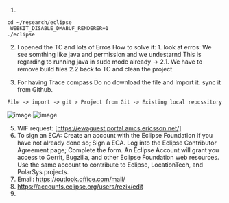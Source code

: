 1. 
```
cd ~/research/eclipse  
 WEBKIT_DISABLE_DMABUF_RENDERER=1
./eclipse
```
2. I opened the TC and lots of Erros
   How to solve it: 1. look at erros: We see somthing like java and permission and we undestarnd
   This is regarding to running java in sudo mode already ->
   2.1. We have to remove build files
   2.2 back to TC and clean the project

3. For having Trace compass Do no download the file and Import it. sync it from Github.

`File -> import -> git > Project from Git -> Existing local repossitory`

![image](https://github.com/user-attachments/assets/877d0f83-de1b-4011-b9e2-847d85ac3c90)
![image](https://github.com/user-attachments/assets/9c60d238-d445-4a17-825b-873702b604e0)

5. WIF request: 
[https://ewaguest.portal.amcs.ericsson.net/]
6. To sign an ECA:
Create an account with the Eclipse Foundation if you have not already done so;
Sign a ECA.
Log into the Eclipse Contributor Agreement page;
Complete the form.
An Eclipse Account will grant you access to Gerrit, Bugzilla, and other Eclipse Foundation web resources.
Use the same account to contribute to Eclipse, LocationTech, and PolarSys projects.
7. Email:  https://outlook.office.com/mail/
8. https://accounts.eclipse.org/users/rezix/edit
9. 
